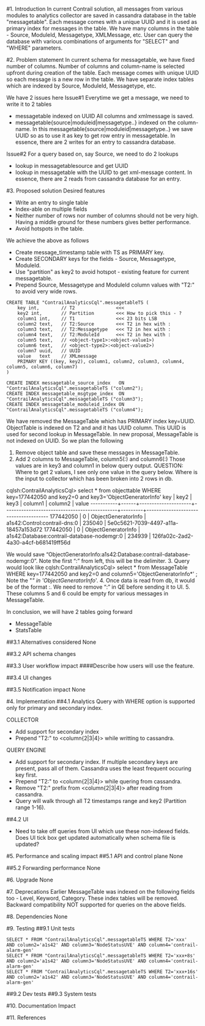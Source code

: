 #1. Introduction
In current Contrail solution, all messages from various modules to analytics collector are saved in cassandra database in the table "messagetable".
Each message comes with a unique UUID and it is used as primary index for messages in the table.
We have many columns in the table - Source, ModuleId, Messagetype, XMLMessage, etc.
User can query the database with various combinations of arguments for "SELECT" and "WHERE" parameters.

#2. Problem statement
In current schema for messagetable, we have fixed number of columns.
Number of columns and column-name is selected upfront during creation of the table.
Each message comes with unique UUID so each message is a new row in the table.
We have separate index tables which are indexed by Source, ModuleId, Messagetype, etc. 

We have 2 issues here
Issue#1
Everytime we get a message, we need to write it to 2 tables
- messagetable indexed on UUID
  All columns and xmlmessage is saved.
- messagetable{source|moduleid|messagetype..} indexed on the column-name.
  In this messagetable{source|moduleid|messagetype..} we save UUID so as to use it as key to get row entry in messagetable.
In essence, there are 2 writes for an entry to cassandra database.

Issue#2
For a query based on, say Source, we need to do 2 lookups
- lookup in messagetablesource and get UUID
- lookup in messagetable with the UUID to get xml-message content.
In essence, there are 2 reads from cassandra database for an entry.

#3. Proposed solution
Desired features
- Write an entry to single table
- Index-able on multiple fields
- Neither number of rows nor number of columns should not be very high.
  Having a middle ground for these numbers gives better performance.
- Avoid hotspots in the table.

We achieve the above as follows
- Create message_timestamp table with TS as PRIMARY key.
- Create SECONDARY keys for the fields - Source, Messagetype, ModuleId.
- Use "partition" as key2 to avoid hotspot - existing feature for current messagetable.
- Prepend Source, Messagetype and ModuleId column values with "T2:" to avoid very wide rows.


```
CREATE TABLE "ContrailAnalyticsCql".messagetableTS (
    key int,        // T2               <<< 
    key2 int,       // Partition        <<< How to pick this - ?
    column1 int,    // T1               <<< 23 bits LSB
    column2 text,   // T2:Source        <<< T2 in hex with :
    column3 text,   // T2:Messagetype   <<< T2 in hex with :
    column4 text,   // T2:ModuleId      <<< T2 in hex with :
    column5 text,   // <object-type1>:<object-value1>)
    column6 text,   // <object-type2>:<object-value2>)
    column7 uuid,   // UUID
    value   text    // XMLmessage
    PRIMARY KEY ((key, key2), column1, column2, column3, column4, column5, column6, column7)
)

CREATE INDEX messagetable_source_index   ON "ContrailAnalyticsCql".messagetableTS ("column2");
CREATE INDEX messagetable_msgtype_index  ON "ContrailAnalyticsCql".messagetableTS ("column3");
CREATE INDEX messagetable_moduleid_index ON "ContrailAnalyticsCql".messagetableTS ("column4");
```

We have removed the MessageTable which has PRIMARY index key=UUID.
ObjectTable is indexed on T2 and <object-type> and it has UUID column. This UUID is used for second lookup in MessageTable.
In new proposal, MessageTable is not indexed on UUID. 
So we plan the following
1. Remove object table and save these messages in MessageTable.
2. Add 2 columns to MessageTable, column5(<object-type1>:<object-value1>) and column6(<object-type2>:<object-value2>)
Those values are in key3 and column1 in below query output.
QUESTION: Where to get 2 values, I see only one value in the query below. 
Where is the input to collector which has been broken into 2 rows in db.

cqlsh:ContrailAnalyticsCql> select * from objecttable WHERE key=177442050 and key2=0 and key3='ObjectGeneratorInfo'
key        | key2 | key3                | column1                                      | column2 | value
-----------+------+---------------------+----------------------------------------------+---------+--------------------------------------
 177442050 |    0 | ObjectGeneratorInfo |                 a1s42:Control:contrail-dns:0 |  235040 | 5e0c5621-7039-4497-a11a-18457a153d72
 177442050 |    0 | ObjectGeneratorInfo |   a1s42:Database:contrail-database-nodemgr:0 |  234939 | 126fa02c-2ad2-4a30-a4cf-b681419ff56d

We would save “ObjectGeneratorInfo:a1s42:Database:contrail-database-nodemgr:0”.
Note the first “:” from left, this will be the delimiter.
3. Query would look like
cqlsh:ContrailAnalyticsCql> select * from MessageTable WHERE key=177442050 and key2=0 and column5='ObjectGeneratorInfo*' ;
Note the "*" in 'ObjectGeneratorInfo*'.
4. Once data is read from db, it would be of the format <object-typeX>:<object-valueX>. We need to remove “<object-typeX>:” in QE before sending it to UI.
5. These columns 5 and 6 could be empty for various messages in MessageTable.

In conclusion, we will have 2 tables going forward
- MessageTable
- StatsTable

##3.1 Alternatives considered
None

##3.2 API schema changes

##3.3 User workflow impact
####Describe how users will use the feature.

##3.4 UI changes


##3.5 Notification impact
None

#4. Implementation
##4.1 Analytics
Query with WHERE option is supported only for primary and secondary index.


COLLECTOR
- Add support for secondary index
- Prepend "T2:" to <column{2|3|4}> while writting to cassandra.

QUERY ENGINE
- Add support for secondary index. If multiple secondary keys are present, pass all of them. Cassandra uses the least frequent occuring key first.
- Prepend "T2:" to <column{2|3|4}> while quering from cassandra.
- Remove "T2:" prefix from <column{2|3|4}> after reading from cassandra.
- Query will walk through all T2 timestamps range and key2 (Partition range 1-16).

##4.2 UI
- Need to take off queries from UI which use these non-indexed fields.
  Does UI tick box get updated automatically when schema file is updated?

#5. Performance and scaling impact
##5.1 API and control plane
None

##5.2 Forwarding performance
None

#6. Upgrade
None

#7. Deprecations
Earlier MessageTable was indexed on the following fields too - Level, Keyword, Category. These index tables will be removed.
Backward compatibility NOT supported for queries on the above fields.

#8. Dependencies
None

#9. Testing
##9.1 Unit tests
```
SELECT * FROM "ContrailAnalyticsCql".messagetableTS WHERE T2='xxx'     AND column2='a1s42' AND column3='NodeStatusUVE' AND column4='contrail-alarm-gen'
SELECT * FROM "ContrailAnalyticsCql".messagetableTS WHERE T2='xxx+8s'  AND column2='a1s42' AND column3='NodeStatusUVE' AND column4='contrail-alarm-gen'
SELECT * FROM "ContrailAnalyticsCql".messagetableTS WHERE T2='xxx+16s' AND column2='a1s42' AND column3='NodeStatusUVE' AND column4='contrail-alarm-gen'
```

##9.2 Dev tests
##9.3 System tests

#10. Documentation Impact

#11. References
